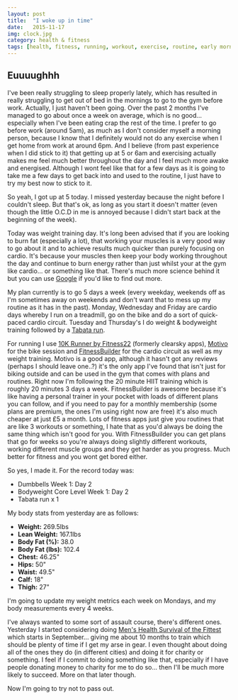 ```yaml
---
layout: post
title:  "I woke up in time"
date:   2015-11-17
img: clock.jpg
category: health & fitness
tags: [health, fitness, running, workout, exercise, routine, early morning, diet, food, weight, body fat]
---
```


## Euuuughhh
I've been really struggling to sleep properly lately, which has resulted in really struggling to get out of bed in the mornings to go to the gym before work. Actually, I just haven't been going. Over the past 2 months I've managed to go about once a week on average, which is no good... especially when I've been eating crap the rest of the time. I prefer to go before work (around 5am), as much as I don't consider myself a morning person, because I know that I definitely would not do any exercise when I get home from work at around 6pm. And I believe (from past experience when I did stick to it) that getting up at 5 or 6am and exercising actually makes me feel much better throughout the day and I feel much more awake and energised. Although I wont feel like that for a few days as it is going to take me a few days to get back into and used to the routine, I just have to try my best now to stick to it.

So yeah, I got up at 5 today. I missed yesterday because the night before I couldn't sleep. But that's ok, as long as you start it doesn't matter (even though the little O.C.D in me is annoyed because I didn't start back at the beginning of the week).

Today was weight training day. It's long been advised that if you are looking to burn fat (especially a lot), that working your muscles is a very good way to go about it and to achieve results much quicker than purely focusing on cardio. It's because your muscles then keep your body working throughout the day and continue to burn energy rather than just whilst your at the gym like cardio... or something like that. There's much more science behind it but you can use [Google](http://google.co.uk) if you'd like to find out more.

My plan currently is to go 5 days a week (every weekday, weekends off as I'm sometimes away on weekends and don't want that to mess up my routine as it has in the past). Monday, Wednesday and Friday are cardio days whereby I run on a treadmill, go on the bike and do a sort of quick-paced cardio circuit. Tuesday and Thursday's I do weight & bodyweight training followed by a [Tabata run](https://en.wikipedia.org/wiki/High-intensity_interval_training).

For running I use [10K Runner by Fitness22](https://itunes.apple.com/gb/app/10k-runner-0-to-5k-to-10k/id456591673?mt=8) (formerly clearsky apps), [Motivo](https://itunes.apple.com/us/app/motivo-cycling-turbo-training/id578208463?mt=8) for the bike session and [FitnessBuilder](https://itunes.apple.com/gb/app/fitnessbuilder/id306287984?mt=8) for the cardio circuit as well as my weight training. Motivo is a good app, although it hasn't got any reviews (perhaps I should leave one..?) it's the only app I've found that isn't just for biking outside and can be used in the gym that comes with plans and routines. Right now I'm following the 20 minute HIIT training which is roughly 20 minutes 3 days a week. FitnessBuilder is awesome because it's like having a personal trainer in your pocket with loads of different plans you can follow, and if you need to pay for a monthly membership (some plans are premium, the ones I'm using right now are free) it's also much cheaper at just £5 a month. Lots of fitness apps just give you routines that are like 3 workouts or something, I hate that as you'd always be doing the same thing which isn't good for you. With FitnessBuilder you can get plans that go for weeks so you're always doing slightly different workouts, working different muscle groups and they get harder as you progress. Much better for fitness and you wont get bored either.

So yes, I made it. For the record today was:

* Dumbbells Week 1: Day 2
* Bodyweight Core Level Week 1: Day 2
* Tabata run x 1

My body stats from yesterday are as follows:

* <strong>Weight:</strong> 269.5lbs
* <strong>Lean Weight:</strong> 167.1lbs
* <strong>Body Fat (%):</strong> 38.0
* <strong>Body Fat (lbs):</strong> 102.4
* <strong>Chest:</strong> 46.25"
* <strong>Hips:</strong> 50"
* <strong>Waist:</strong> 49.5"
* <strong>Calf:</strong> 18"
* <strong>Thigh:</strong> 27"

I'm going to update my weight metrics each week on Mondays, and my body measurements every 4 weeks.

I've always wanted to some sort of assault course, there's different ones. Yesterday I started considering doing [Men's Health Survival of the Fittest](http://www.mhsurvival.co.uk) which starts in September... giving me about 10 months to train which should be plenty of time if I get my arse in gear. I even thought about doing all of the ones they do (in different cities) and doing it for charity or something. I feel if I commit to doing something like that, especially if I have people donating money to charity for me to do so... then I'll be much more likely to succeed. More on that later though.

Now I'm going to try not to pass out.